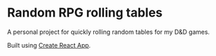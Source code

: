 # Random RPG rolling tables

A personal project for quickly rolling random tables for my D&D games.

Built using [Create React App](https://github.com/facebook/create-react-app).

